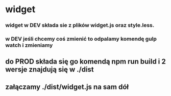 # widget

### widget w DEV składa sie z plików widget.js oraz style.less.
### w DEV jeśli chcemy coś zmienić to odpalamy komendę gulp watch i zmieniamy

## do PROD składa się go komendą npm run build i 2 wersje znajdują się w ./dist
## załączamy ./dist/widget.js na sam dół <body>